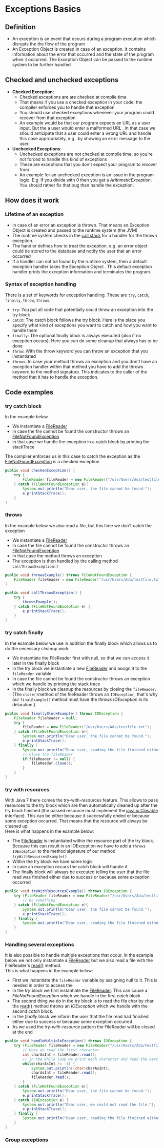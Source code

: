 # Exceptions Basics

## Definition
* An exception is an event that occurs during a program execution which disrupts the the flow of the program
* An Exception Object is created in case of an exception. It contains information about the error that occurred and
 the state of the program when it occurred. The Exception Object can be passed to the runtime system to be further
  handled  
  
## Checked and unchecked exceptions
* **Checked Exception**: 
   * Checked exceptions are are checked at compile time
   * That means if you use a checked exception in your code, the compiler enforces you to handle that exception
   * You should use checked exceptions whenever your program could recover from that exception
   * An example would be that our program expects an URL as a user input. But the a user would enter a malformed URL
   . In that case we should anticipate that a user could enter a wrong URL and handle this case appropriately, e.g
   . by showing an error message to the user.
* **Unchecked Exceptions**:
   * Unchecked exceptions are not checked at compile time, so you're not forced to handle this kind of exceptions
   * These are exceptions that you don't expect your program to recover from
   * An example for an unchecked exception is an issue in the program logic. E.g. If you divide with 0 then you get a
    *ArithmeticException*. You should rather fix that bug than handle the exception.

## How does it work
### Lifetime of an exception
* In case of an error an exception is thrown. That means an Exception Object is created and passed to the runtime
 system (the JVM)
* The runtime system checks in the [call stack] for a handler for the thrown exception.
* The handler defines how to treat the exception, e.g. an error object could be stored to the database and notify the
 user that an error occurred
* If a handler can not be found by the runtime system, then a default exception handler takes the Exception Object
. This default exception handler prints the exception information and terminates the program.

### Syntax of exception handling
There is a set of keywords for exception handling. These are `try`, `catch`, `finally`, `throw`, `throws`.
* `try`: You put all code that potentially could throw an exception into the try block
* `catch`: The catch block follows the try block. Here is the place you specify what kind of exceptions you want to
 catch and how you want to handle them
* `finally`: The optional finally block is always executed (also if no exception occurs). Here you can do some
 cleanup that always has to be done
* `throw`: With the throw keyword you can throw an exception that you instantiated
* `throws`: In case your method throws an exception and you don't have an exception handler within that method you
 have to add the throws keyword to the method signature. This indicates to the caller of the method that it has to
  handle the exception.  
  
## Code examples
### try catch block   
In the example below
* We instantiate a [FileReader]
* In case the file cannot be found the constructor throws an [FileNotFoundException]
* In that case we handle the exception in a catch block by printing the stackTrace   

The compiler enforces us in this case to catch the exception as the [FileNotFoundException] is a checked exception.
   
```Java
public void checkedException() {
    try {
        FileReader fileReader = new FileReader("/usr/Users/Ada/testfile.txt");
    } catch (FileNotFoundException e){
        System.out.println("Dear user, the file cannot be found.");
        e.printStackTrace();
    }
}
```

### throws 
In the example below we also read a file, but this time we don't catch the exception
* We instantiate a [FileReader]
* In case the file cannot be found the constructor throws an [FileNotFoundException]
* In that case the method throws an exception
* The exception is then handled by the calling method `callThrowsException()`

```Java
public void throwsExample() throws FileNotFoundException {
    FileReader fileReader = new FileReader("/usr/Users/Ada/testfile.txt");
}

public void callThrowsException() {
    try {
        throwsExample();
    } catch (FileNotFoundException e) {
        e.printStackTrace();
    }
}
``` 

### try catch finally
In the example below we use in addition the finally block which allows us to do the necessary cleanup work
* We instantiate the FileReader first with null, so that we can access it later in the finally block
* In the try block we instantiate a new [FileReader] and assign it to the `fileReader` variable
* In case the file cannot be found the constructor throws an exception which we handle by printing the stack trace
* In the finally block we cleanup the resources by closing the `fileReader`. (The `close()`method of the fileReader
 throws an `IOException`, that's why our `finalExample()` method must have the *throws IOException* in its delaration.)
```Java
public void finallyBlockExample() throws IOException {
    FileReader fileReader = null;
    try {
        fileReader = new FileReader("/usr/Users/Ada/testfile.txt");
    } catch (FileNotFoundException e){
        System.out.println("Dear user, the file cannot be found.");
        e.printStackTrace();
    } finally {
        System.out.println("Dear user, reading the file finished either successfully or due to an error.");
        // Close the fileReader
        if(fileReader != null) {
            fileReader.close();
        }
    }
}
```

### try with resources
With Java 7 there comes the try-with-resources feature. This allows to pass resources to the try block which are then
 automatically cleaned up after the try block finished (the passed resource must implement the [java.io.Closable
 ] interface). This can be either because it successfully ended or because some exception occurred. That means that
  the resource will always be cleaned up.  
Here is what happens in the example below:
* The [FileReader] is instantiated within the resource part of the try block. Because this can result in an
 IOException we have to add a `throws IOException` to the method signature of our method `tryWithResourcesExample()`
* Within the try block we have some logic
* In case an exception occurs the catch block will handle it
* The finally block will always be executed telling the user that the file read was finished either due to success or
 because some exception occurred
```Java
public void tryWithResourcesExample() throws IOException {
    try (FileReader fileReader = new FileReader("/usr/Users/Ada/testfile.txt")){
        // Do something
    } catch (FileNotFoundException e){
        System.out.println("Dear user, the file cannot be found.");
        e.printStackTrace();
    } finally {
        System.out.println("Dear user, reading the file finished either successfully or due to an error.");
    }
}
```

### Handling several exceptions
It is also possible to handle multiple exceptions that occur. In the example below we not only instantiate a
 [FileReader] but we also read a file with the FileReader's [read()] method.  
This is what happens in the example below:
* First we instantiate the `fileReader` variable by assigning null to it. This is needed in order to access the 
* In the *try* block we first instantiate the [FileReader]. This can cause a *FileNotFoundException* which we handle in
 the first *catch* block
* The second thing we do in the *try* block is to read the file char by char. the [read()] method throws an
 *IOException* which we handle with the second *catch* block.
* In the *finally* block we inform the user that the file read had finished either due to success or because some
 exception occurred  
* As we used the *try-with-resource* pattern the FileReader will be closed at the end
```Java
public void handleMultipleException() throws IOException {
    try (FileReader fileReader = new FileReader("/usr/Users/Ada/testfile.txt")) {
        // Here we read the first character
        int charAsInt = fileReader.read();
        // In the while loop we print each character and read the next one
        while(charAsInt != -1) {
            System.out.println((char)charAsInt);
            charAsInt = fileReader.read();
            fileReader.read();
        }
    } catch (FileNotFoundException e){
        System.out.println("Dear user, the file cannot be found.");
        e.printStackTrace();
    } catch (IOException e) {
        System.out.println("Dear user, we could not read the file.");
        e.printStackTrace();
    } finally {
        System.out.println("Dear user, reading the file finished either successfully or due to an error.");
    }
}
```

### Group exceptions
 
[call stack]: https://stackoverflow.com/questions/23981391/how-exactly-does-the-callstack-work
[FileReader]: https://docs.oracle.com/javase/7/docs/api/java/io/FileReader.html#FileReader(java.io.File)
[FileNotFoundException]: https://docs.oracle.com/javase/7/docs/api/java/io/FileNotFoundException.html
[read()]: https://docs.oracle.com/javase/8/docs/api/java/io/InputStreamReader.html#read--
[java.io.Closable]: https://docs.oracle.com/javase/8/docs/api/java/io/Closeable.html